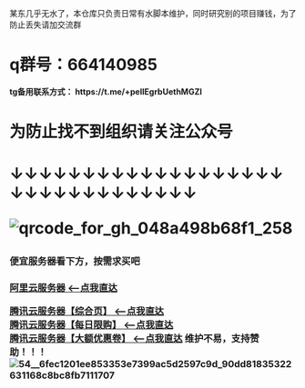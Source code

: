 某东几乎无水了，本仓库只负责日常有水脚本维护，同时研究别的项目赚钱，为了防止丢失请加交流群


<h1>q群号：664140985</h1>
<B>tg备用联系方式：
https://t.me/+pellEgrbUethMGZl</B>


<h1>为防止找不到组织请关注公众号<h1/>

↓↓↓↓↓↓↓↓↓↓↓↓↓↓↓↓↓↓↓↓↓↓↓↓↓↓↓↓↓↓↓↓

![qrcode_for_gh_048a498b68f1_258](https://user-images.githubusercontent.com/83000809/127257735-e6032090-d04c-413d-8094-22ab36b3caa1.jpg)

<h3>便宜服务器看下方，按需求买吧<h3/>

<a href = "https://www.aliyun.com/activity/daily/bestoffer?userCode=sdnzf2bx">阿里云服务器 <--点我直达</a>
  
<a href = "https://curl.qcloud.com/NmTXySQZ">腾讯云服务器【综合页】 <--点我直达</a><br/>
<a href = "https://curl.qcloud.com/cBNPXPYP">腾讯云服务器【每日限购】 <--点我直达</a><br/>
<a href = "https://curl.qcloud.com/xLhI9Yhc">腾讯云服务器【大额优惠卷】 <--点我直达</a>
                                    维护不易，支持赞助！！！
 ![54__6fec1201ee853353e7399ac5d2597c9d_90dd81835322631168c8bc8fb7111707](https://user-images.githubusercontent.com/83000809/126744495-21a4d77f-8a0d-4483-96a4-100c9dccdae2.png)




